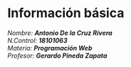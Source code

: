 # Información básica

_Nombre: **Antonio De la Cruz Rivera**_          
_N.Control: **18101063**_   
_Materia: **Programación Web**_     
_Profesor: **Gerardo Pineda Zapata**_

